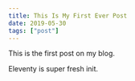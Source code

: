 ```yaml
---
title: This Is My First Ever Post
date: 2019-05-30
tags: ["post"]
---
```


This is the first post on my blog.

Eleventy is super fresh init.
